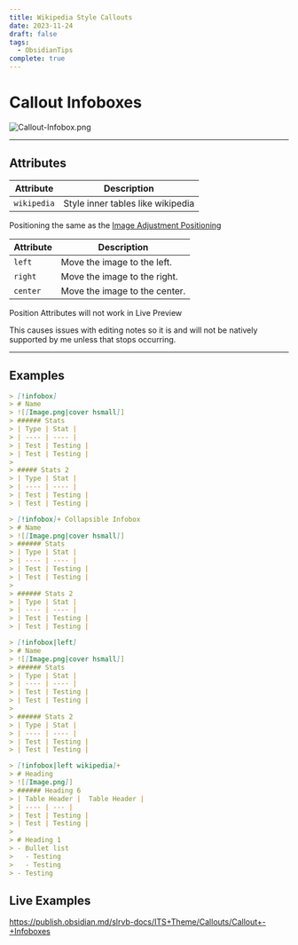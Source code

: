 ```yaml
---
title: Wikipedia Style Callouts
date: 2023-11-24
draft: false
tags:
  - ObsidianTips
complete: true
---
```

# Callout Infoboxes

![Callout-Infobox.png](https://raw.githubusercontent.com/SlRvb/Obsidian--ITS-Theme/main/Images/Callout-Infobox.png)

---

## Attributes

|Attribute|Description|
|---|---|
|`wikipedia`|Style inner tables like wikipedia|

Positioning the same as the [Image Adjustment Positioning](https://publish.obsidian.md/slrvb-docs/ITS+Theme/Image+Adjustments#Position)  

|Attribute|Description|
|---|---|
|`left`|Move the image to the left.|
|`right`|Move the image to the right.|
|`center`|Move the image to the center.|

Position Attributes will not work in Live Preview

This causes issues with editing notes so it is and will not be natively supported by me unless that stops occurring.

---

## Examples

```markdown
> [!infobox]
> # Name
> ![[Image.png|cover hsmall]]
> ###### Stats
> | Type | Stat |
> | ---- | ---- |
> | Test | Testing |
> | Test | Testing |
> 
> ##### Stats 2
> | Type | Stat |
> | ---- | ---- |
> | Test | Testing |
> | Test | Testing |
```

```markdown
> [!infobox]+ Collapsible Infobox
> # Name
> ![[Image.png|cover hsmall]]
> ###### Stats
> | Type | Stat |
> | ---- | ---- |
> | Test | Testing |
> | Test | Testing |
> 
> ###### Stats 2
> | Type | Stat |
> | ---- | ---- |
> | Test | Testing |
> | Test | Testing |
```

```markdown
> [!infobox|left]
> # Name
> ![[Image.png|cover hsmall]]
> ###### Stats
> | Type | Stat |
> | ---- | ---- |
> | Test | Testing |
> | Test | Testing |
> 
> ###### Stats 2
> | Type | Stat |
> | ---- | ---- |
> | Test | Testing |
> | Test | Testing |
```

```markdown
> [!infobox|left wikipedia]+
> # Heading
> ![[Image.png]]
> ###### Heading 6
> | Table Header |  Table Header |
> | ---- | --- |
> | Test | Testing |
> | Test | Testing |
> 
> # Heading 1
> - Bullet list
> 	- Testing
> 	- Testing
> - Testing
```

## Live Examples
https://publish.obsidian.md/slrvb-docs/ITS+Theme/Callouts/Callout+-+Infoboxes